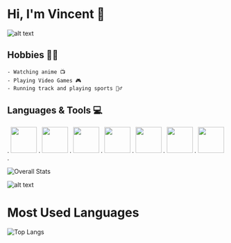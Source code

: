 # Hi, I'm Vincent 👋

![alt text](https://i.gifer.com/origin/da/dae1034cb948457274a7aed2a2f65f59_w200.gif "Naruto")

## Hobbies 🐱‍🏍
    - Watching anime 📺
    - Playing Video Games 🎮
    - Running track and playing sports 🏃‍♂️
## Languages & Tools 💻

. <img src="https://angular.io/assets/images/logos/angularjs/AngularJS-Shield.svg" style=" width:60px ; height:60px "  >    . <img src="https://github.com/MarikIshtar007/MarikIshtar007/raw/master/images/html.svg" style=" width:60px ; height:60px "  > . <img src="https://github.com/MarikIshtar007/MarikIshtar007/raw/master/images/java.svg" style=" width:60px ; height:60px "  > . <img src="https://upload.wikimedia.org/wikipedia/commons/thumb/e/ee/.NET_Core_Logo.svg/2048px-.NET_Core_Logo.svg.png" style=" width:60px ; height:60px "  > . <img src="https://g.foolcdn.com/art/companylogos/square/mdb.png" style=" width:60px ; height:60px "  > . <img src="https://github.com/MarikIshtar007/MarikIshtar007/raw/master/images/kotlin.svg" style=" width:60px ; height:60px "  > . <img src="https://www.vectorlogo.zone/logos/nodejs/nodejs-ar21.png" style=" width:60px ; height:60px "  > .

![Overall Stats](https://github-readme-stats.vercel.app/api?username=VIrobun&count_private=true&show_icons=true&hide=contribs)


![alt text](https://i.pinimg.com/originals/bc/91/d4/bc91d497bcc95f36e62dd9156aee0d9b.gif "Dance")
# Most Used Languages
![Top Langs](https://github-readme-stats.vercel.app/api/top-langs/?username=VIrobun&layout=compact)
<!--
**VIrobun/VIrobun** is a ✨ _special_ ✨ repository because its `README.md` (this file) appears on your GitHub profile.

Here are some ideas to get you started:

- 🔭 I’m currently working on ...
- 🌱 I’m currently learning ...
- 👯 I’m looking to collaborate on ...
- 🤔 I’m looking for help with ...
- 💬 Ask me about ...
- 📫 How to reach me: ...
- 😄 Pronouns: ...
- ⚡ Fun fact: ...
-->
